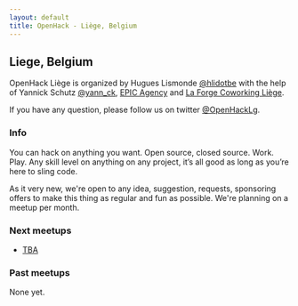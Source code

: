 ```yaml
---
layout: default
title: OpenHack - Liège, Belgium
---
```


## Liege, Belgium

OpenHack Liège is organized by Hugues Lismonde [@hlidotbe](http://twitter.com/hlidotbe) with the help of Yannick Schutz [@yann_ck](http://twitter.com/yann_ck), [EPIC Agency](http://epic.net/) and [La Forge Coworking Liège](http://laforge-coworking.be/).

If you have any question, please follow us on twitter [@OpenHackLg](http://twitter.com/openhacklg).

### Info

You can hack on anything you want. Open source, closed source. Work. Play. Any skill level on anything on any project, it’s all good as long as you’re here to sling code.

As it very new, we're open to any idea, suggestion, requests, sponsoring offers to make this thing as regular and fun as possible. We're
planning on a meetup per month.


### Next meetups

* [TBA](http://)

### Past meetups

None yet.
